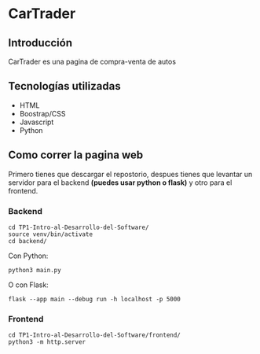 <h1>CarTrader</h1>
<h2>Introducción</h2>
<div>
<p>CarTrader es una pagina de compra-venta de autos</p>
</div>
<h2>Tecnologías utilizadas</h2>
<div>
<ul>
	<li>HTML</li>
	<li>Boostrap/CSS</li>
	<li>Javascript</li>
	<li>Python</li>
</ul>
</div>
<h2>Como correr la pagina web</h2>
<p>Primero tienes que descargar el repostorio, despues tienes que levantar un servidor para el backend <b>(puedes usar python o flask)</b> y otro para el frontend.</p>
<h3>Backend</h3>
<div>
	
	cd TP1-Intro-al-Desarrollo-del-Software/
 	source venv/bin/activate
  	cd backend/
<p>Con Python:</p>

	python3 main.py
<p>O con Flask:</p>

	flask --app main --debug run -h localhost -p 5000
</div>
<h3>Frontend</h3>
<div>
	
	cd TP1-Intro-al-Desarrollo-del-Software/frontend/
 	python3 -m http.server
</div>
